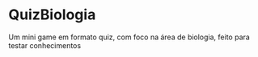# QuizBiologia
Um mini game em formato quiz, com foco na área de biologia, feito para testar conhecimentos
